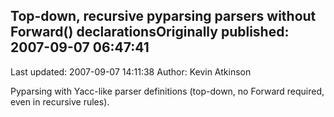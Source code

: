 ## Top-down, recursive pyparsing parsers without Forward() declarationsOriginally published: 2007-09-07 06:47:41 
Last updated: 2007-09-07 14:11:38 
Author: Kevin Atkinson 
 
Pyparsing with Yacc-like parser definitions (top-down, no Forward required, even in recursive rules).